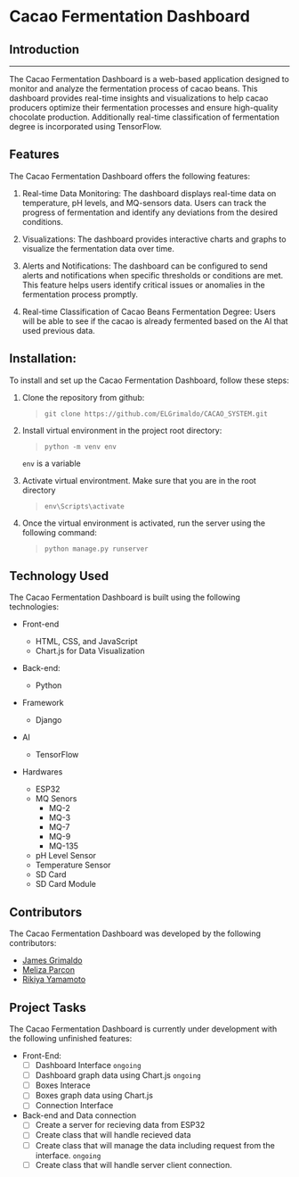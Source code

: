 # Cacao Fermentation Dashboard

## Introduction
---

The Cacao Fermentation Dashboard is a web-based application designed to monitor and analyze the fermentation process of cacao beans. This dashboard provides real-time insights and visualizations to help cacao producers optimize their fermentation processes and ensure high-quality chocolate production. Additionally real-time classification of fermentation degree is incorporated using TensorFlow. 

## Features
The Cacao Fermentation Dashboard offers the following features:

1. Real-time Data Monitoring: The dashboard displays real-time data on temperature, pH levels, and MQ-sensors data. Users can track the progress of fermentation and identify any deviations from the desired conditions.

2. Visualizations: The dashboard provides interactive charts and graphs to visualize the fermentation data over time. 

3. Alerts and Notifications: The dashboard can be configured to send alerts and notifications when specific thresholds or conditions are met. This feature helps users identify critical issues or anomalies in the fermentation process promptly.

4. Real-time Classification of Cacao Beans Fermentation Degree: Users will be able to see if the cacao is already fermented based on the AI that used previous data.

## Installation:
To install and set up the Cacao Fermentation Dashboard, follow these steps:

1. Clone the repository from github:
    >  `git clone https://github.com/ELGrimaldo/CACAO_SYSTEM.git` 

2. Install virtual environment in the project root directory:
    > `python -m venv env`

    `env` is a variable

3. Activate virtual environtment. Make sure that you are in the root directory
    > `env\Scripts\activate`

4. Once the virtual environment is activated, run the server using the following command:
    > `python manage.py runserver`

## Technology Used

The Cacao Fermentation Dashboard is built using the following technologies:
- Front-end
    - HTML, CSS, and JavaScript
    - Chart.js for Data Visualization
- Back-end:
    - Python
- Framework
    - Django

- AI
    - TensorFlow

- Hardwares
    - ESP32
    - MQ Senors
        - MQ-2
        - MQ-3
        - MQ-7
        - MQ-9
        - MQ-135
    - pH Level Sensor
    - Temperature Sensor
    - SD Card
    - SD Card Module

## Contributors
The Cacao Fermentation Dashboard was developed by the following contributors:

- [James Grimaldo](https://github.com/ELGrimaldo)
- [Meliza Parcon](https://github.com/Mel1030)
- [Rikiya Yamamoto](https://github.com/Boopya)

## Project Tasks
The Cacao Fermentation Dashboard is currently under development with the following unfinished features:

- Front-End:
    - [ ] Dashboard Interface `ongoing`
    - [ ] Dashboard graph data using Chart.js `ongoing`
    - [ ] Boxes Interace
    - [ ] Boxes graph data using Chart.js
    - [ ] Connection Interface

- Back-end and Data connection
    - [ ] Create a server for recieving data from ESP32
    - [ ] Create class that will handle recieved data
    - [ ] Create class that will manage the data including request from the interface. `ongoing`
    - [ ] Create class that will handle server client connection.
